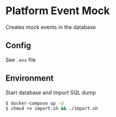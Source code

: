 # Platform Event Mock
Creates mock events in the database
## Config
See `.env` file
## Environment
Start database and import SQL dump
```BASH
$ docker-compose up -d
$ chmod +x import.sh && ./import.sh
```